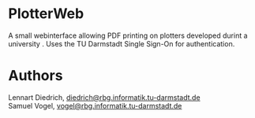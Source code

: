 # PlotterWeb

A small webinterface allowing PDF printing on plotters developed durint a university . Uses the TU Darmstadt Single Sign-On for authentication.

# Authors

Lennart Diedrich, diedrich@rbg.informatik.tu-darmstadt.de  
Samuel Vogel, vogel@rbg.informatik.tu-darmstadt.de
